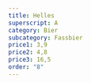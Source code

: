 ```yaml
---
title: Helles
superscript: A
category: Bier
subcategory: Fassbier
price1: 3,9
price2: 4,8
price3: 16,5
order: "8"
---
```

